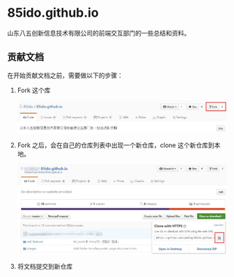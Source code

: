 # 85ido.github.io

山东八五创新信息技术有限公司的前端交互部门的一些总结和资料。

## 贡献文档

在开始贡献文档之前，需要做以下的步骤：

1. Fork 这个库

    ![Fork repository](images/contribute/fork.jpg)

1. Fork 之后，会在自己的仓库列表中出现一个新仓库，clone 这个新仓库到本地。

    ![Forked](images/contribute/forked.jpg)

1. 将文档提交到新仓库

